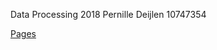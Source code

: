 Data Processing 2018
Pernille Deijlen
10747354

[Pages](https://pernilledeijlen.github.io/DataProcessing/)